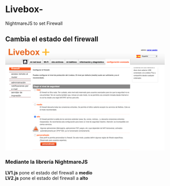 # Livebox-
NightmareJS to set Firewall
## Cambia el estado del firewall  
![Firewall](https://github.com/manviny/Livebox-/blob/master/Firewall.png "Firewall")

### Mediante la librería NightmareJS 
**LV1.js** pone el estado del firewall a **medio**  
**LV2.js** pone el estado del firewall  a **alto**  
